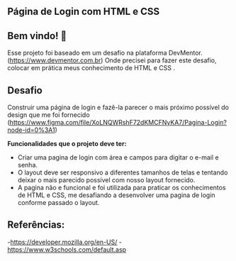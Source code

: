 ## Página de Login com HTML e CSS

## Bem vindo! 👋

Esse projeto foi baseado em um desafio na plataforma DevMentor.
(https://www.devmentor.com.br)
Onde precisei para fazer este desafio, colocar em prática meus conhecimento de HTML e CSS .

## Desafio

Construir uma página de login e fazê-la parecer o mais próximo possível do design que me foi fornecido (https://www.figma.com/file/XoLNQWRshF72dKMCFNyKA7/Pagina-Login?node-id=0%3A1)


**Funcionalidades que o projeto deve ter:**

- Criar uma pagina de login com área e campos para digitar o e-mail e senha.
- O layout deve ser responsivo a diferentes tamanhos de telas e tentando deixar o mais parecido possível com nosso layout fornecido.
- A pagina não e funcional e foi utilizada para praticar os conhecimentos de HTML e CSS, me desafiando a desenvolver uma pagina de login conforme passado o layout.

## Referências:
-https://developer.mozilla.org/en-US/
-https://www.w3schools.com/default.asp

